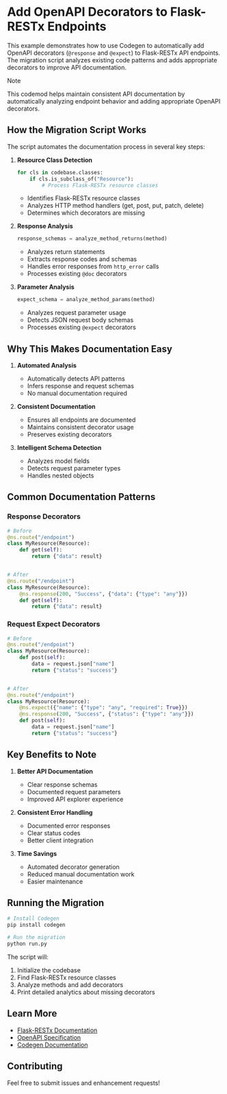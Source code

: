 # Add OpenAPI Decorators to Flask-RESTx Endpoints

This example demonstrates how to use Codegen to automatically add OpenAPI decorators (`@response` and `@expect`) to Flask-RESTx API endpoints. The migration script analyzes existing code patterns and adds appropriate decorators to improve API documentation.

> [!NOTE]
> This codemod helps maintain consistent API documentation by automatically analyzing endpoint behavior and adding appropriate OpenAPI decorators.

## How the Migration Script Works

The script automates the documentation process in several key steps:

1. **Resource Class Detection**

   ```python
   for cls in codebase.classes:
       if cls.is_subclass_of("Resource"):
           # Process Flask-RESTx resource classes
   ```

   - Identifies Flask-RESTx resource classes
   - Analyzes HTTP method handlers (get, post, put, patch, delete)
   - Determines which decorators are missing

1. **Response Analysis**

   ```python
   response_schemas = analyze_method_returns(method)
   ```

   - Analyzes return statements
   - Extracts response codes and schemas
   - Handles error responses from `http_error` calls
   - Processes existing `@doc` decorators

1. **Parameter Analysis**

   ```python
   expect_schema = analyze_method_params(method)
   ```

   - Analyzes request parameter usage
   - Detects JSON request body schemas
   - Processes existing `@expect` decorators

## Why This Makes Documentation Easy

1. **Automated Analysis**

   - Automatically detects API patterns
   - Infers response and request schemas
   - No manual documentation required

1. **Consistent Documentation**

   - Ensures all endpoints are documented
   - Maintains consistent decorator usage
   - Preserves existing decorators

1. **Intelligent Schema Detection**

   - Analyzes model fields
   - Detects request parameter types
   - Handles nested objects

## Common Documentation Patterns

### Response Decorators

```python
# Before
@ns.route("/endpoint")
class MyResource(Resource):
    def get(self):
        return {"data": result}


# After
@ns.route("/endpoint")
class MyResource(Resource):
    @ns.response(200, "Success", {"data": {"type": "any"}})
    def get(self):
        return {"data": result}
```

### Request Expect Decorators

```python
# Before
@ns.route("/endpoint")
class MyResource(Resource):
    def post(self):
        data = request.json["name"]
        return {"status": "success"}


# After
@ns.route("/endpoint")
class MyResource(Resource):
    @ns.expect({"name": {"type": "any", "required": True}})
    @ns.response(200, "Success", {"status": {"type": "any"}})
    def post(self):
        data = request.json["name"]
        return {"status": "success"}
```

## Key Benefits to Note

1. **Better API Documentation**

   - Clear response schemas
   - Documented request parameters
   - Improved API explorer experience

1. **Consistent Error Handling**

   - Documented error responses
   - Clear status codes
   - Better client integration

1. **Time Savings**

   - Automated decorator generation
   - Reduced manual documentation work
   - Easier maintenance

## Running the Migration

```bash
# Install Codegen
pip install codegen

# Run the migration
python run.py
```

The script will:

1. Initialize the codebase
1. Find Flask-RESTx resource classes
1. Analyze methods and add decorators
1. Print detailed analytics about missing decorators

## Learn More

- [Flask-RESTx Documentation](https://flask-restx.readthedocs.io/)
- [OpenAPI Specification](https://swagger.io/specification/)
- [Codegen Documentation](https://docs.codegen.com)

## Contributing

Feel free to submit issues and enhancement requests!
